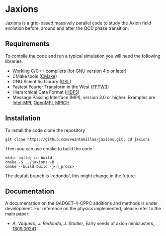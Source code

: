 # Jaxions

Jaxions is a grid-based massively parallel code to study the Axion field evolution before, around and after the QCD phase transition.
 
## Requirements

To compile the code and run a typical simulation you will need the following libraries:

- Working C/C++ compilers (for GNU version 4.x or later)
- CMake tools ([CMake](https://cmake.org/))
- GNU Scientific Library ([GSL](https://www.gnu.org/software/gsl/))
- Fastest Fourier Transform in the West ([FFTW3](http://www.fftw.org/)) 
- Hierarchical Data Format ([HDF5](https://www.hdfgroup.org/solutions/hdf5/))
- Message Passing Interface (MPI), version 3.0 or higher. Examples are [Intel-MPI](https://www.intel.com/content/www/us/en/developer/tools/oneapi/mpi-library.html), [OpenMPI](https://www.open-mpi.org/), [MPICH](https://www.mpich.org/) 

## Installation

To install the code clone the repository 
```
git clone https://github.com/veintemillas/jaxions.git; cd jaxions
```
Then you can use cmake to build the code
```
mkdir build; cd build
cmake -S ../jaxions -B .
cmake --build build -j<n_procs>
```
The deafult branch is 'redondo', this might change in the future. 

## Documentation

A documentation on the GADGET-4-CPPC additions and methods is under development. For reference on the physics implemented, please refer to the main paper:

- *A. Vaquero, J. Redondo, J. Stadler*, Early seeds of axion miniclusters, [1809.09241](https://arxiv.org/abs/1809.09241) 
